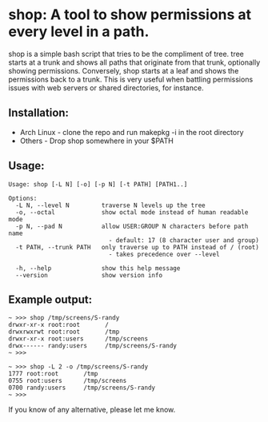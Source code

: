 shop: A tool to show permissions at every level in a path.
==========================================================

shop is a simple bash script that tries to be the compliment of tree.  tree starts at a trunk and shows all paths that originate from that trunk, optionally showing permissions.  Conversely, shop starts at a leaf and shows the permissions back to a trunk.  This is very useful when battling permissions issues with web servers or shared directories, for instance.


Installation:
-------------

 * Arch Linux - clone the repo and run makepkg -i in the root directory
 * Others - Drop shop somewhere in your $PATH


Usage:
------

    Usage: shop [-L N] [-o] [-p N] [-t PATH] [PATH1..]

    Options:
      -L N, --level N         traverse N levels up the tree
      -o, --octal             show octal mode instead of human readable mode
      -p N, --pad N           allow USER:GROUP N characters before path name
                                - default: 17 (8 character user and group)
      -t PATH, --trunk PATH   only traverse up to PATH instead of / (root)
                                - takes precedence over --level

      -h, --help              show this help message
      --version               show version info


Example output:
---------------

    ~ >>> shop /tmp/screens/S-randy
    drwxr-xr-x root:root       /
    drwxrwxrwt root:root       /tmp
    drwxr-xr-x root:users      /tmp/screens
    drwx------ randy:users     /tmp/screens/S-randy
    ~ >>>

    ~ >>> shop -L 2 -o /tmp/screens/S-randy
    1777 root:root       /tmp
    0755 root:users      /tmp/screens
    0700 randy:users     /tmp/screens/S-randy
    ~ >>>


If you know of any alternative, please let me know.
